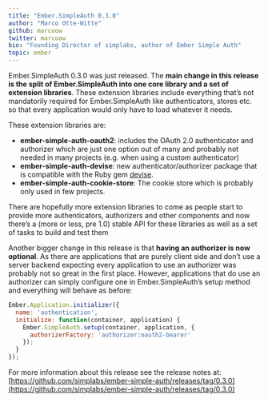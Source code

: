 ```yaml
---
title: "Ember.SimpleAuth 0.3.0"
author: "Marco Otte-Witte"
github: marcoow
twitter: marcoow
bio: "Founding Director of simplabs, author of Ember Simple Auth"
topic: ember
---
```


Ember.SimpleAuth 0.3.0 was just released. The **main change in this release is the split of Ember.SimpleAuth into one core library and a set of extension libraries**. These extension libraries include everything that’s not mandatorily required for Ember.SimpleAuth like authenticators, stores etc. so that every application would only have to load whatever it needs.

<!--break-->

These extension libraries are:

* **ember-simple-auth-oauth2**: includes the OAuth 2.0 authenticator and authorizer which are just one option out of many and probably not needed in many projects (e.g. when using a custom authenticator)
* **ember-simple-auth-devise**: new authenticator/authorizer package that is compatible with the Ruby gem [devise](https://github.com/plataformatec/devise).
* **ember-simple-auth-cookie-store**: The cookie store which is probably only used in few projects.

There are hopefully more extension libraries to come as people start to provide more authenticators, authorizers and other components and now there’s a (more or less, pre 1.0) stable API for these libraries as well as a set of tasks to build and test them

Another bigger change in this release is that **having an authorizer is now optional**. As there are applications that are purely client side and don’t use a server backend expecting every application to use an authorizer was probably not so great in the first place. However, applications that do use an authorizer can simply configure one in Ember.SimpleAuth’s setup method and everything will behave as before:

```js
Ember.Application.initializer({
  name: 'authentication',
  initialize: function(container, application) {
    Ember.SimpleAuth.setup(container, application, {
      authorizerFactory: 'authorizer:oauth2-bearer'
    });
  }
});
```

For more information about this release see the release notes at: [https://github.com/simplabs/ember-simple-auth/releases/tag/0.3.0](https://github.com/simplabs/ember-simple-auth/releases/tag/0.3.0)
